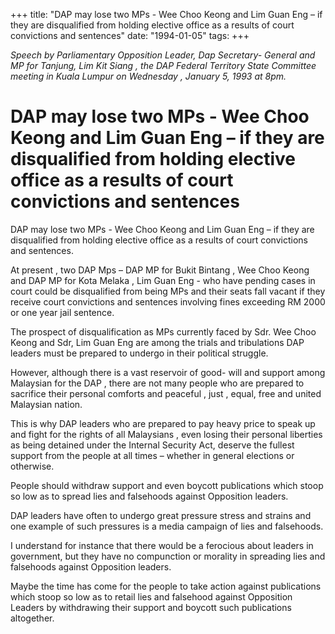 +++ 
title: "DAP may lose two MPs  - Wee Choo Keong and Lim Guan Eng – if they are disqualified from holding elective office as a results of court convictions and sentences"
date: "1994-01-05"
tags:
+++

_Speech by Parliamentary Opposition Leader, Dap Secretary- General and MP for Tanjung, Lim Kit Siang , the DAP Federal Territory State Committee meeting in Kuala Lumpur on Wednesday , January 5, 1993 at 8pm._

# DAP may lose two MPs  - Wee Choo Keong and Lim Guan Eng – if they are disqualified from holding elective office as a results of court convictions and sentences

DAP may lose two MPs  - Wee Choo Keong and Lim Guan Eng – if they are disqualified from holding elective office as a results of court convictions and sentences.</u>

At present , two DAP Mps – DAP MP for Bukit Bintang , Wee Choo Keong and DAP MP for Kota Melaka , Lim Guan Eng -  who have pending cases in court could be disqualified from being MPs and their seats fall vacant if they receive court convictions and sentences involving fines exceeding RM 2000 or one year jail sentence.

The prospect of disqualification as MPs currently faced by Sdr. Wee Choo Keong and Sdr, Lim Guan Eng are among the trials and tribulations DAP leaders must be prepared to undergo in their political struggle.

However, although there is a vast reservoir of good- will and support among Malaysian for the DAP , there are not many people who are prepared to sacrifice their personal comforts and peaceful , just , equal, free and united Malaysian nation.

This is why DAP leaders who are prepared to pay heavy  price to speak up and fight for the rights  of all Malaysians , even losing their personal liberties as being detained under the Internal Security Act, deserve the fullest support from the people at all times – whether in general elections or otherwise.

People should withdraw support and even boycott publications which stoop so low as to spread lies and falsehoods against Opposition leaders.

DAP leaders have often to undergo great pressure stress and strains and one example of such pressures is a media campaign of lies and falsehoods.

I understand for instance that there would be a ferocious about leaders in government, but they have no compunction or morality in spreading lies and falsehoods against Opposition leaders.

Maybe the time has come for the people to take action against publications which stoop so low as to retail lies and falsehood against Opposition Leaders by withdrawing their support and boycott such publications altogether.
 
